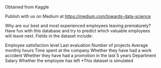 Obtained from Kaggle

Publish with us on Medium at https://medium.com/towards-data-science

Why are our best and most experienced employees leaving prematurely? Have fun with this database and try to predict which valuable employees will leave next. Fields in the dataset include:

Employee satisfaction level
Last evaluation
Number of projects
Average monthly hours
Time spent at the company
Whether they have had a work accident
Whether they have had a promotion in the last 5 years
Department
Salary
Whether the employee has left
*This dataset is simulated
